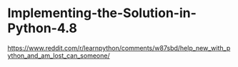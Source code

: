 # Implementing-the-Solution-in-Python-4.8
https://www.reddit.com/r/learnpython/comments/w87sbd/help_new_with_python_and_am_lost_can_someone/ 
